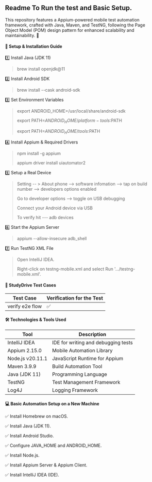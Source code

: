## Readme To Run the test and Basic Setup.

This repository features a Appium-powered mobile test automation framework, crafted with Java, Maven, and TestNG, following the Page Object Model (POM) design pattern for enhanced scalability and maintainability. 🚀

#### 🚀 Setup & Installation Guide

1️⃣ Install Java (JDK 11)
> brew install openjdk@11

2️⃣ Install Android SDK
> brew install --cask android-sdk

3️⃣ Set Environment Variables
>export ANDROID_HOME=/usr/local/share/android-sdk
>
>export PATH=$ANDROID_HOME/platform-tools:$PATH
>
> export PATH=$ANDROID_HOME/tools:$PATH

4️⃣ Install Appium & Required Drivers
>npm install -g appium
>
>appium driver install uiautomator2

5️⃣ Setup a Real Device
> Setting -- > About phone --> software infomation --> tap on build number --> developers options enabled
>
> Go to developer options --> toggle on USB debugging
>
> Connect your Android device via USB
>
> To verify hit --- adb devices

6️⃣ Start the Appium Server
> appium --allow-insecure adb_shell

7️⃣ Run TestNG XML File
>Open IntelliJ IDEA.
>
>Right-click on testng-mobile.xml and select Run '.../testng-mobile.xml'.

#### 📌 StudyDrive Test Cases

| Test Case                                        | Verification for the Test  |
|--------------------------------------------------|----------------------------|
| verify e2e flow                                  | ✅                         |

#### 🛠️ Technologies & Tools Used

| Tool                    | Description                         |
|-------------------------|-------------------------------------|
| IntelliJ IDEA	          | IDE for writing and debugging tests |
| Appium 2.15.0	          | Mobile Automation Library           |
| Node.js v20.11.1	       | JavaScript Runtime for Appium       |
| Maven 3.9.9	            | Build Automation Tool |
| Java (JDK 11)	          | Programming Language |
| TestNG	          | Test Management Framework |
| Log4J	          | Logging Framework |


#### 💻 Basic Automation Setup on a New Machine

✅ Install Homebrew on macOS.

✅ Install Java (JDK 11).

✅ Install Android Studio.

✅ Configure JAVA_HOME and ANDROID_HOME.

✅ Install Node.js.

✅ Install Appium Server & Appium Client.

✅ Install IntelliJ IDEA (IDE).
